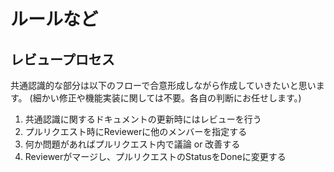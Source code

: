 # ルールなど

## レビュープロセス
共通認識的な部分は以下のフローで合意形成しながら作成していきたいと思います。
(細かい修正や機能実装に関しては不要。各自の判断にお任せします。)

1. 共通認識に関するドキュメントの更新時にはレビューを行う
2. プルリクエスト時にReviewerに他のメンバーを指定する
3. 何か問題があればプルリクエスト内で議論 or 改善する
4. Reviewerがマージし、プルリクエストのStatusをDoneに変更する
